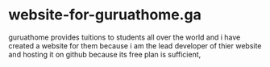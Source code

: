 # website-for-guruathome.ga
guruathome provides tuitions to students all over the world and i have created a website for them because i am the lead developer of thier website
and hosting it on github because its free plan is sufficient, 

